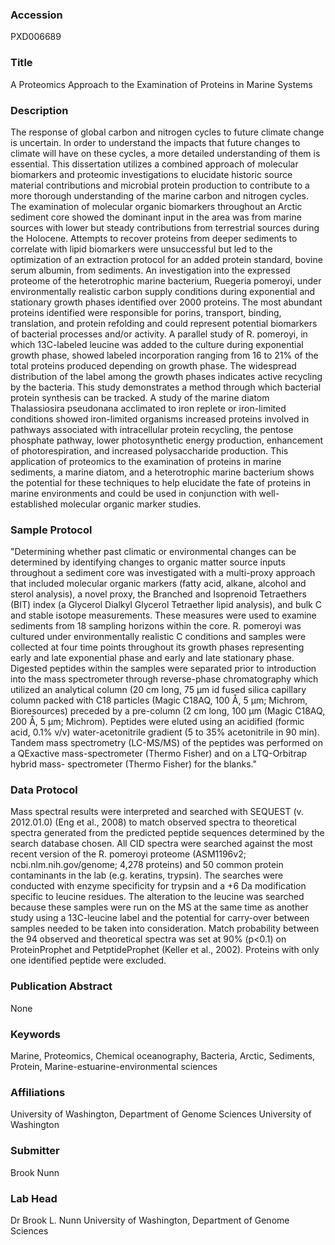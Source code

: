 ### Accession
PXD006689

### Title
A Proteomics Approach to the Examination of Proteins in Marine Systems

### Description
The response of global carbon and nitrogen cycles to future climate change is uncertain. In order to understand the impacts that future changes to climate will have on these cycles, a more detailed understanding of them is essential. This dissertation utilizes a combined approach of molecular biomarkers and proteomic investigations to elucidate historic source material contributions and microbial protein production to contribute to a more thorough understanding of the marine carbon and nitrogen cycles. The examination of molecular organic biomarkers throughout an Arctic sediment core showed the dominant input in the area was from marine sources with lower but steady contributions from terrestrial sources during the Holocene. Attempts to recover proteins from deeper sediments to correlate with lipid biomarkers were unsuccessful but led to the optimization of an extraction protocol for an added protein standard, bovine serum albumin, from sediments. An investigation into the expressed proteome of the heterotrophic marine bacterium, Ruegeria pomeroyi, under environmentally realistic carbon supply conditions during exponential and stationary growth phases identified over 2000 proteins. The most abundant proteins identified were responsible for porins, transport, binding, translation, and protein refolding and could represent potential biomarkers of bacterial processes and/or activity. A parallel study of R. pomeroyi, in which 13C-labeled leucine was added to the culture during exponential growth phase, showed labeled incorporation ranging from 16 to 21% of the total proteins produced depending on growth phase. The widespread distribution of the label among the growth phases indicates active recycling by the bacteria. This study demonstrates a method through which bacterial protein synthesis can be tracked. A study of the marine diatom Thalassiosira pseudonana acclimated to iron replete or iron-limited conditions showed iron-limited organisms increased proteins involved in pathways associated with intracellular protein recycling, the pentose phosphate pathway, lower photosynthetic energy production, enhancement of photorespiration, and increased polysaccharide production. This application of proteomics to the examination of proteins in marine sediments, a marine diatom, and a heterotrophic marine bacterium shows the potential for these techniques to help elucidate the fate of proteins in marine environments and could be used in conjunction with well-established molecular organic marker studies.

### Sample Protocol
"Determining whether past climatic or environmental changes can be determined by identifying changes to organic matter source inputs throughout a sediment core was investigated with a multi-proxy approach that included molecular organic markers (fatty acid, alkane, alcohol and sterol analysis), a novel proxy, the Branched and Isoprenoid Tetraethers (BIT) index (a Glycerol Dialkyl Glycerol Tetraether lipid analysis), and bulk C and stable isotope measurements. These measures were used to examine sediments from 18 sampling horizons within the core.  R. pomeroyi was cultured under environmentally realistic C conditions and samples were collected at four time points throughout its growth phases representing early and late exponential phase and early and late stationary phase.   Digested peptides within the samples were separated prior to introduction into the mass spectrometer through reverse-phase chromatography which utilized an analytical column (20 cm long, 75 μm id fused silica capillary column packed with C18 particles (Magic C18AQ, 100 Å, 5 μm; Michrom, Bioresources) preceded by a pre-column (2 cm long, 100 μm (Magic C18AQ, 200 Å, 5 μm; Michrom). Peptides were eluted using an acidified (formic acid, 0.1% v/v) water-acetonitrile gradient (5 to 35% acetonitrile in 90 min). Tandem mass spectrometry (LC-MS/MS) of the peptides was performed on a QExactive mass-spectrometer (Thermo Fisher) and on a LTQ-Orbitrap hybrid mass- spectrometer (Thermo Fisher) for the blanks."

### Data Protocol
Mass spectral results were interpreted and searched with SEQUEST (v. 2012.01.0) (Eng et al., 2008) to match observed spectra to theoretical spectra generated from the predicted peptide sequences determined by the search database chosen. All CID spectra were searched against the most recent version of the R. pomeroyi proteome (ASM1196v2; ncbi.nlm.nih.gov/genome; 4,278 proteins) and 50 common protein contaminants in the lab (e.g. keratins, trypsin). The searches were conducted with enzyme specificity for trypsin and a +6 Da modification specific to leucine residues. The alteration to the leucine was searched because these samples were run on the MS at the same time as another study using a 13C-leucine label and the potential for carry-over between samples needed to be taken into consideration. Match probability between the 94 observed and theoretical spectra was set at 90% (p<0.1) on ProteinProphet and PetptideProphet (Keller et al., 2002). Proteins with only one identified peptide were excluded.

### Publication Abstract
None

### Keywords
Marine, Proteomics, Chemical oceanography, Bacteria, Arctic, Sediments, Protein, Marine-estuarine-environmental sciences

### Affiliations
University of Washington, Department of Genome Sciences
University of Washington

### Submitter
Brook Nunn

### Lab Head
Dr Brook L. Nunn
University of Washington, Department of Genome Sciences


